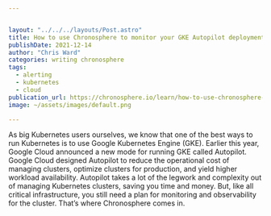 ```yaml
---


layout: "../../../layouts/Post.astro"
title: How to use Chronosphere to monitor your GKE Autopilot deployment
publishDate: 2021-12-14
author: "Chris Ward"
categories: writing chronosphere
tags: 
  - alerting
  - kubernetes
  - cloud
publication_url: https://chronosphere.io/learn/how-to-use-chronosphere-to-monitor-your-gke-autopilot-deployment/
image: ~/assets/images/default.png

---
```


As big Kubernetes users ourselves, we know that one of the best ways to run Kubernetes is to use Google Kubernetes Engine (GKE). Earlier this year, Google Cloud announced a new mode for running GKE called Autopilot. Google Cloud designed Autopilot to reduce the operational cost of managing clusters, optimize clusters for production, and yield higher workload availability. Autopilot takes a lot of the legwork and complexity out of managing Kubernetes clusters, saving you time and money. But, like all critical infrastructure, you still need a plan for monitoring and observability for the cluster. That’s where Chronosphere comes in.
